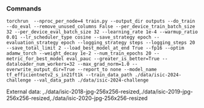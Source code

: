 ### Commands

```
torchrun  --nproc_per_node=4 train.py --output_dir outputs --do_train --do_eval --remove_unused_columns False --per_device_train_batch_size 32 --per_device_eval_batch_size 32 --learning_rate 1e-4 --warmup_ratio 0.01 --lr_scheduler_type cosine --save_strategy epoch --evaluation_strategy epoch --logging_strategy steps --logging_steps 20 --save_total_limit 2 --load_best_model_at_end True --fp16 --optim adamw_torch --weight_decay 1e-2 --num_train_epochs 20 --metric_for_best_model eval_pauc --greater_is_better=True --dataloader_num_workers=32 --max_grad_norm=1.0 --overwrite_output_dir=True --report_to none --model_name tf_efficientnetv2_s_in21ft1k --train_data_path ./data/isic-2024-challenge --val_data_path ./data/isic-2024-challenge
```

External data: ,./data/isic-2018-jpg-256x256-resized,./data/isic-2019-jpg-256x256-resized,./data/isic-2020-jpg-256x256-resized
